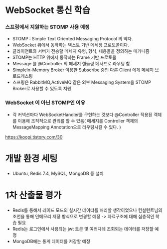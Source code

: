 # WebSocket 통신 학습

### 스프링에서 지원하는 STOMP 사용 예정

- STOMP : Simple Text Oriented Messaging Protocol 의 약자.
- WebSocket 위에서 동작하는 텍스트 기반 메세징 프로토콜이다.
- 클라이언트와 서버가 전송할 메세지 유형, 형식, 내용들을 정의하는 매커니즘
- STOMP는 HTTP 위에서 동작하는 Frame 기반 프로토콜
- Message 를 @Controller 의 메세지 핸들링 메서드로 라우팅 함
- SimpleIn-Memory Broker 이용한 Subscribe 중인 다른 Client 에게 메세지 브로드캐스팅
- 스프링은 RabbitMQ,ActiveMQ 같은 외부 Messaging System을 STOMP Broker로 사용할 수 있도록 지원

### WebSocket 이 아닌 STOMP인 이유

- 각 커넥션마다 WebSocketHandler를 구현하는 것보다 @Controller 적용된 객체를 이용해 조직적으로 관리를 할 수 있음( 메세지를 Controller 객체의 MessageMapping Annotation으로 라우팅시킬 수 있다. )

https://koopi.tistory.com/30

# 개발 환경 세팅

- Ubuntu, Redis 7.4, MySQL, MongoDB 등 설치

# 1차 산출물 평가

- Redis를 통해서 레이드 모드의 실시간 데이터를 처리할 생각이었으나 컨설턴트님의 조언을 통해 인메모리 저장 방식으로 변경할 예정 -> 자료구조에 대해 심층적인 학습 필요
- Redis는 로그인에서 사용되는 jwt 토큰 및 여러차례 조회되는 데이터를 저장할 예정
- MongoDB에는 통계 데이터를 저장할 예정
